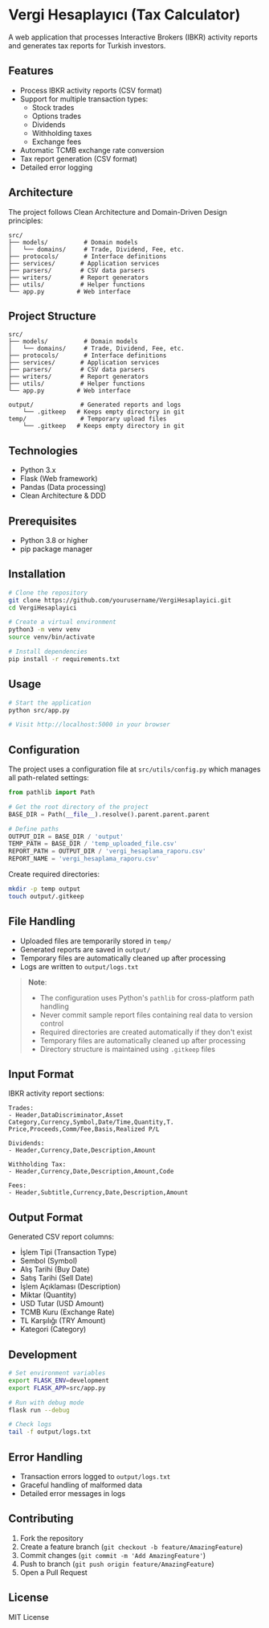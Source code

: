 # Vergi Hesaplayıcı (Tax Calculator)

A web application that processes Interactive Brokers (IBKR) activity reports and generates tax reports for Turkish investors.

## Features
- Process IBKR activity reports (CSV format)
- Support for multiple transaction types:
  * Stock trades
  * Options trades
  * Dividends
  * Withholding taxes
  * Exchange fees
- Automatic TCMB exchange rate conversion
- Tax report generation (CSV format)
- Detailed error logging

## Architecture
The project follows Clean Architecture and Domain-Driven Design principles:

```plaintext
src/
├── models/          # Domain models
│   └── domains/     # Trade, Dividend, Fee, etc.
├── protocols/       # Interface definitions
├── services/       # Application services
├── parsers/        # CSV data parsers
├── writers/        # Report generators
├── utils/          # Helper functions
└── app.py         # Web interface
```

## Project Structure
```plaintext
src/
├── models/          # Domain models
│   └── domains/     # Trade, Dividend, Fee, etc.
├── protocols/       # Interface definitions
├── services/       # Application services
├── parsers/        # CSV data parsers
├── writers/        # Report generators
├── utils/          # Helper functions
└── app.py         # Web interface

output/             # Generated reports and logs
    └── .gitkeep   # Keeps empty directory in git
temp/               # Temporary upload files
    └── .gitkeep   # Keeps empty directory in git
```

## Technologies
- Python 3.x
- Flask (Web framework)
- Pandas (Data processing)
- Clean Architecture & DDD

## Prerequisites
- Python 3.8 or higher
- pip package manager

## Installation

```bash
# Clone the repository
git clone https://github.com/yourusername/VergiHesaplayici.git
cd VergiHesaplayici

# Create a virtual environment
python3 -m venv venv
source venv/bin/activate

# Install dependencies
pip install -r requirements.txt
```

## Usage

```bash
# Start the application
python src/app.py

# Visit http://localhost:5000 in your browser
```

## Configuration
The project uses a configuration file at `src/utils/config.py` which manages all path-related settings:

```python
from pathlib import Path

# Get the root directory of the project
BASE_DIR = Path(__file__).resolve().parent.parent.parent

# Define paths
OUTPUT_DIR = BASE_DIR / 'output'
TEMP_PATH = BASE_DIR / 'temp_uploaded_file.csv'
REPORT_PATH = OUTPUT_DIR / 'vergi_hesaplama_raporu.csv'
REPORT_NAME = 'vergi_hesaplama_raporu.csv'
```

Create required directories:
```bash
mkdir -p temp output
touch output/.gitkeep
```

## File Handling
- Uploaded files are temporarily stored in `temp/`
- Generated reports are saved in `output/`
- Temporary files are automatically cleaned up after processing
- Logs are written to `output/logs.txt`

> **Note**:
> - The configuration uses Python's `pathlib` for cross-platform path handling
> - Never commit sample report files containing real data to version control
> - Required directories are created automatically if they don't exist
> - Temporary files are automatically cleaned up after processing
> - Directory structure is maintained using `.gitkeep` files

## Input Format
IBKR activity report sections:

```plaintext
Trades:
- Header,DataDiscriminator,Asset Category,Currency,Symbol,Date/Time,Quantity,T. Price,Proceeds,Comm/Fee,Basis,Realized P/L

Dividends:
- Header,Currency,Date,Description,Amount

Withholding Tax:
- Header,Currency,Date,Description,Amount,Code

Fees:
- Header,Subtitle,Currency,Date,Description,Amount
```

## Output Format
Generated CSV report columns:
- İşlem Tipi (Transaction Type)
- Sembol (Symbol)
- Alış Tarihi (Buy Date)
- Satış Tarihi (Sell Date)
- İşlem Açıklaması (Description)
- Miktar (Quantity)
- USD Tutar (USD Amount)
- TCMB Kuru (Exchange Rate)
- TL Karşılığı (TRY Amount)
- Kategori (Category)

## Development

```bash
# Set environment variables
export FLASK_ENV=development
export FLASK_APP=src/app.py

# Run with debug mode
flask run --debug

# Check logs
tail -f output/logs.txt
```

## Error Handling
- Transaction errors logged to `output/logs.txt`
- Graceful handling of malformed data
- Detailed error messages in logs

## Contributing
1. Fork the repository
2. Create a feature branch (`git checkout -b feature/AmazingFeature`)
3. Commit changes (`git commit -m 'Add AmazingFeature'`)
4. Push to branch (`git push origin feature/AmazingFeature`)
5. Open a Pull Request

## License
MIT License
````
